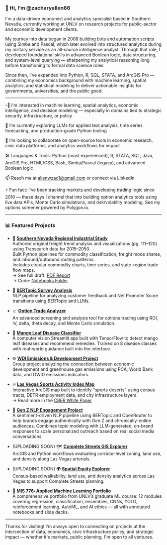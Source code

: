 ### 👋 Hi, I’m @zacharyallen66
I'm a data-driven economist and analytics specialist based in Southern Nevada, currently working at UNLV on research projects for public-sector and economic development clients.

My journey into data began in 2008 building bots and automation scripts using Simba and Pascal, which later evolved into structured analytics during my military service as an all-source intelligence analyst. Through that role, I developed foundational skills in advanced Boolean logic, data structuring, and system-level querying — sharpening my analytical reasoning long before transitioning to formal data science roles.

Since then, I've expanded into Python, R, SQL, STATA, and ArcGIS Pro — combining my economics background with machine learning, spatial analytics, and statistical modeling to deliver actionable insights for governments, universities, and the public good.

---

-👀  I’m interested in machine learning, spatial analytics, economic intelligence, and decision modeling — especially in domains tied to strategic security, infrastructure, or policy 

🌱 I’m currently exploring LLMs for applied text analysis, time series forecasting, and production-grade Python tooling

💞️ I’m looking to collaborate on open-source tools in economic research, civic data platforms, and analytics workflows for impact

🛠️ Languages & Tools: Python (most experienced), R, STATA, SQL, Java, ArcGIS Pro, HTML/CSS, Bash, Simba/Pascal (legacy), and advanced Boolean logic

📫 Reach me at allenwzac1@gmail.com or connect via LinkedIn

⚡ Fun fact: I've been tracking markets and developing trading logic since 2010 — these days I channel that into building option analytics tools using live data APIs, Monte Carlo simulations, and risk/volatility modeling. See my options screener powered by Polygon.io.

---

### 📊 Featured Projects
- 🚚 **[Southern Nevada Regional Industrial Study](https://github.com/zacharyallen66/Southern-Nevada-Industrial-Study)**  
  Authored original freight trend analysis and visualizations (pg. 111–120) using Transearch data for 2015–2050.  
  Built Python pipelines for commodity classification, freight mode shares, and inbound/outbound routing patterns.  
  Includes circular commodity charts, time series, and state-region trade flow maps.  
  → See full draft: [PDF Report](https://cber.unlv.edu/wp-content/uploads/2024/03/Southern-Nevada-Industrial-Study.pdf)  
  → Code: [Notebooks Folder](https://github.com/zacharyallen66/southern-nevada-freight-analysis/tree/main/notebooks)
  
- 🧠 **[BERTopic Survey Analysis](https://github.com/zacharyallen66/bertopic-nps)**  
  NLP pipeline for analyzing customer feedback and Net Promoter Score transitions using BERTopic and LLMs.

- 📈 **[Option Trade Analyzer](https://github.com/zacharyallen66/options-trade-analyzer)**  
  An advanced screening and analysis tool for options trading using ROI, IV, delta, theta decay, and Monte Carlo simulation.

- 🥭 **[Mango Leaf Disease Classifier](https://github.com/zacharyallen66/mango-disease-app)**  
  A computer vision Streamlit app built with TensorFlow to detect mango leaf diseases and recommend remedies. Trained on 8 disease classes with real-world guidance built into the interface.

- 🌐 **[WDI Emissions & Development Project](https://github.com/zacharyallen66/wdi-emissions-analysis)**  
  Group project analyzing the connection between economic development and greenhouse gas emissions using PCA, World Bank data, and OWID emissions indicators.

- 🔥 **[Las Vegas Sports Activity Index Map](https://arcg.is/1S40GC)**  
  Interactive ArcGIS map built to identify "sports deserts" using census tracts, DETR employment data, and city infrastructure layers.  
  → Read more in the [CBER White Paper](https://cber.unlv.edu/wp-content/uploads/2023/05/Sports-Economy-White-Paper_April-2023-FINAL.pdf)

 - 💬 **[Gen Z NLP Engagement Project](https://github.com/zacharyallen66/genz-nlp-engagement)**  
  A sentiment-driven NLP pipeline using BERTopic and OpenRouter to help brands engage authentically with Gen Z and chronically-online audiences. Combines topic modeling with LLM-generated, on-brand responses to scale personalized outreach based on real social media conversations.

- (UPLOADING SOON) 🗺️ **[Complete Streets GIS Explorer](https://github.com/zacharyallen66/complete-streets-gis)**  
  ArcGIS and Python workflows evaluating corridor-level zoning, land use, and density along Las Vegas arterials.

- (UPLOADING SOON) 🌍 **[Spatial Equity Explorer](https://github.com/zacharyallen66/urban-density-analysis)**  
  Census-based walkability, land use, and density analytics across Las Vegas to support Complete Streets planning.
  
- 🤖 **[MIS 776: Applied Machine Learning Portfolio](https://github.com/zacharyallen66/mis776-machine-learning)**  
  A comprehensive portfolio from UNLV’s graduate ML course: 12 modules covering regression, classification, ensembles, CNNs, YOLO, reinforcement learning, AutoML, and AI ethics — all with annotated notebooks and slide decks.

---

Thanks for visiting! I'm always open to connecting on projects at the intersection of data, economics, civic infrastructure policy, and strategic impact — whether it's markets, public planning, I'm open to all ventures.
